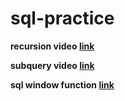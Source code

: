 # sql-practice



**recursion video [link](https://www.youtube.com/watch?v=7hZYh9qXxe4)**

**subquery video [link](https://www.youtube.com/watch?v=nJIEIzF7tDw)**

**sql window function [link](https://www.youtube.com/watch?v=zAmJPdZu8Rg&t=2017s)**
